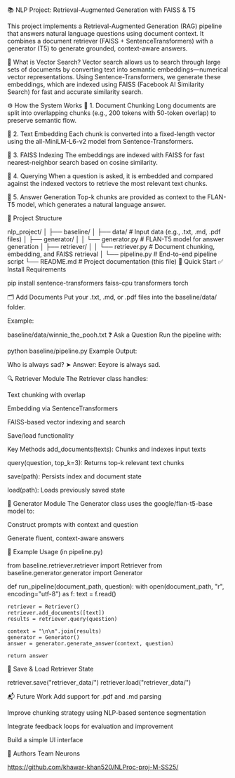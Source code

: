 
📚 NLP Project: Retrieval-Augmented Generation with FAISS & T5


This project implements a Retrieval-Augmented Generation (RAG) pipeline that answers natural language questions using document context. It combines a document retriever (FAISS + SentenceTransformers) with a generator (T5) to generate grounded, context-aware answers.

🧠 What is Vector Search?
Vector search allows us to search through large sets of documents by converting text into semantic embeddings—numerical vector representations. Using Sentence-Transformers, we generate these embeddings, which are indexed using FAISS (Facebook AI Similarity Search) for fast and accurate similarity search.

⚙️ How the System Works
🔹 1. Document Chunking
Long documents are split into overlapping chunks (e.g., 200 tokens with 50-token overlap) to preserve semantic flow.

🔹 2. Text Embedding
Each chunk is converted into a fixed-length vector using the all-MiniLM-L6-v2 model from Sentence-Transformers.

🔹 3. FAISS Indexing
The embeddings are indexed with FAISS for fast nearest-neighbor search based on cosine similarity.

🔹 4. Querying
When a question is asked, it is embedded and compared against the indexed vectors to retrieve the most relevant text chunks.

🔹 5. Answer Generation
Top-k chunks are provided as context to the FLAN-T5 model, which generates a natural language answer.

🧱 Project Structure

nlp_project/
│
├── baseline/
│   ├── data/                       # Input data (e.g., .txt, .md, .pdf files)
│   ├── generator/
│   │   └── generator.py            # FLAN-T5 model for answer generation
│   ├── retriever/
│   │   └── retriever.py            # Document chunking, embedding, and FAISS retrieval
│   └── pipeline.py                 # End-to-end pipeline script
└── README.md                      # Project documentation (this file)
🚀 Quick Start
✅ Install Requirements

pip install sentence-transformers faiss-cpu transformers torch


🗂️ Add Documents
Put your .txt, .md, or .pdf files into the baseline/data/ folder.

Example:

baseline/data/winnie_the_pooh.txt
❓ Ask a Question
Run the pipeline with:

python baseline/pipeline.py
Example Output:

Who is always sad?
➤ Answer: Eeyore is always sad.

🔍 Retriever Module
The Retriever class handles:

Text chunking with overlap

Embedding via SentenceTransformers

FAISS-based vector indexing and search

Save/load functionality

Key Methods
add_documents(texts): Chunks and indexes input texts

query(question, top_k=3): Returns top-k relevant text chunks

save(path): Persists index and document state

load(path): Loads previously saved state

🧠 Generator Module
The Generator class uses the google/flan-t5-base model to:

Construct prompts with context and question

Generate fluent, context-aware answers

📝 Example Usage (in pipeline.py)

from baseline.retriever.retriever import Retriever
from baseline.generator.generator import Generator

def run_pipeline(document_path, question):
    with open(document_path, "r", encoding="utf-8") as f:
        text = f.read()

    retriever = Retriever()
    retriever.add_documents([text])
    results = retriever.query(question)

    context = "\n\n".join(results)
    generator = Generator()
    answer = generator.generate_answer(context, question)

    return answer
💾 Save & Load Retriever State

retriever.save("retriever_data/")
retriever.load("retriever_data/")

📬 Future Work
Add support for .pdf and .md parsing

Improve chunking strategy using NLP-based sentence segmentation

Integrate feedback loops for evaluation and improvement

Build a simple UI interface

👥 Authors
Team Neurons

https://github.com/khawar-khan520/NLProc-proj-M-SS25/

